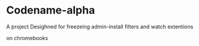 # Codename-alpha

A project Desighned for freezeing admin-install filters and watch extentions

on chromebooks
